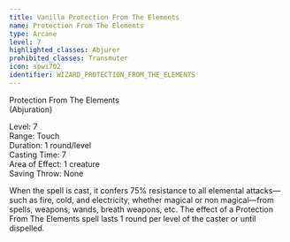 ```yaml
---
title: Vanilla Protection From The Elements
name: Protection From The Elements
type: Arcane
level: 7
highlighted_classes: Abjurer
prohibited_classes: Transmuter
icon: spwi702
identifier: WIZARD_PROTECTION_FROM_THE_ELEMENTS
---
```

Protection From The Elements  
(Abjuration)  
  
Level: 7  
Range: Touch  
Duration: 1 round/level  
Casting Time: 7  
Area of Effect: 1 creature  
Saving Throw: None  
  
When the spell is cast, it confers 75% resistance to all elemental attacks—such as fire, cold, and electricity, whether magical or non magical—from spells, weapons, wands, breath weapons, etc. The effect of a Protection From The Elements spell lasts 1 round per level of the caster or until dispelled.  
